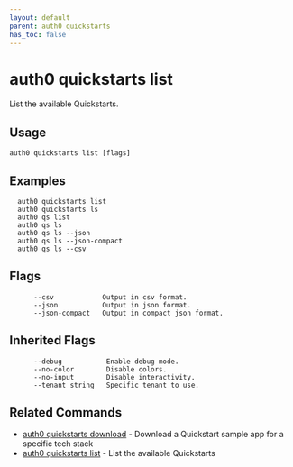 ```yaml
---
layout: default
parent: auth0 quickstarts
has_toc: false
---
```

# auth0 quickstarts list

List the available Quickstarts.

## Usage
```
auth0 quickstarts list [flags]
```

## Examples

```
  auth0 quickstarts list
  auth0 quickstarts ls
  auth0 qs list
  auth0 qs ls
  auth0 qs ls --json
  auth0 qs ls --json-compact
  auth0 qs ls --csv
```


## Flags

```
      --csv            Output in csv format.
      --json           Output in json format.
      --json-compact   Output in compact json format.
```


## Inherited Flags

```
      --debug           Enable debug mode.
      --no-color        Disable colors.
      --no-input        Disable interactivity.
      --tenant string   Specific tenant to use.
```


## Related Commands

- [auth0 quickstarts download](auth0_quickstarts_download.md) - Download a Quickstart sample app for a specific tech stack
- [auth0 quickstarts list](auth0_quickstarts_list.md) - List the available Quickstarts


